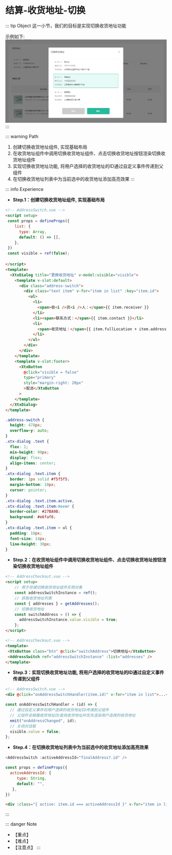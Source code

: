 # 结算-收货地址-切换

::: tip Object
这一小节，我们的目标是实现切换收货地址功能

示例如下:
![68](./images/68.png)
:::

::: warning Path

1. 创建切换收货地址组件, 实现基础布局
2. 在收货地址组件中调用切换收货地址组件、点击切换收货地址按钮渲染切换收货地址组件
3. 实现切换收货地址功能, 将用户选择的收货地址的ID通过自定义事件传递到父组件
4. 在切换收货地址列表中为当前选中的收货地址添加高亮效果
:::

::: info Experience

* **Step.1：创建切换收货地址组件, 实现基础布局**

```html
<!-- AddressSwitch.vue -->
<script setup>
 const props = defineProps({
    list: {
      type: Array,
      default: () => [],
    },
 })
 const visible = ref(false);

</script>
<template>
  <XtxDialog title="更换收货地址" v-model:visible="visible">
    <template v-slot:default>
      <div class="address-switch">
        <div class="text item" v-for="item in list" :key="item.id">
          <ul>
            <li>
              <span>收<i />货<i />人：</span>{{ item.receiver }}
            </li>
            <li><span>联系方式：</span>{{ item.contact }}</li>
            <li>
              <span>收货地址：</span>{{ item.fullLocation + item.address }}
            </li>
          </ul>
        </div>
      </div>
    </template>
    <template v-slot:footer>
      <XtxButton
        @click="visible = false"
        type="primary"
        style="margin-right: 20px"
        >取消</XtxButton
      >
    </template>
  </XtxDialog>
</template>
```

```css
.address-switch {
  height: 478px;
  overflow-y: auto;
}
.xtx-dialog .text {
  flex: 1;
  min-height: 90px;
  display: flex;
  align-items: center;
}
.xtx-dialog .text.item {
  border: 1px solid #f5f5f5;
  margin-bottom: 10px;
  cursor: pointer;
}
.xtx-dialog .text.item.active,
.xtx-dialog .text.item:hover {
  border-color: #27BA9B;
  background: #e6faf6;
}
.xtx-dialog .text.item > ul {
  padding: 10px;
  font-size: 14px;
  line-height: 30px;
}

```

* **Step.2：在收货地址组件中调用切换收货地址组件、点击切换收货地址按钮渲染切换收货地址组件**

```html
<!-- AddressCheckout.vue -->
<script setup>
    // 用于存储切换收货地址组件实例对象
    const addressSwitchInstance = ref();
    // 获取收货地址列表
    const { addresses } = getAddresses();
    // 切换收货地址
    const switchAddress = () => {
      addressSwitchInstance.value.visible = true;
    };
</script>
```

```html
<!-- AddressCheckout.vue -->
<template>
 <XtxButton class="btn" @click="switchAddress">切换地址</XtxButton>
 <AddressSwitch ref="addressSwitchInstance" :list="addresses" />
</template>
```

* **Step.3：实现切换收货地址功能, 将用户选择的收货地址的ID通过自定义事件传递到父组件**

```html
<!-- AddressSwitch.vue -->
<div @click="onAddressSwitchHandler(item.id)" v-for="item in list">...</div>
```

```js
const onAddressSwitchHandler = (id) => {
  // 通过自定义事件将用户选择的收货地址ID传递到父组件
  // 父组件会根据收货地址ID查找收货地址并优先渲染用户选择的收货地址
  emit("onAddressChanged", id);
  // 关闭对话框
  visible.value = false;
};
```

* **Step.4：在切换收货地址列表中为当前选中的收货地址添加高亮效果**

```js
<AddressSwitch :activeAddressId="finalAddress?.id" />
```

```js
const props = defineProps({
  activeAddressId: {
     type: String,
     default: "",
   },
})
```

```html
<div :class="{ active: item.id === activeAddressId }" v-for="item in list">...</div>
```

:::

::: danger Note

* 【重点】
* 【难点】
* 【注意点】
:::
